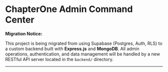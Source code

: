 # ChapterOne Admin Command Center

**Migration Notice:**

This project is being migrated from using Supabase (Postgres, Auth, RLS) to a custom backend built with **Express.js** and **MongoDB**. All admin operations, authentication, and data management will be handled by a new RESTful API server located in the `backend/` directory.

---

